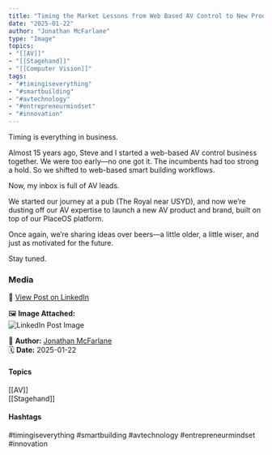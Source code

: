 ```yaml
---
title: "Timing the Market Lessons from Web Based AV Control to New Product Launch"  
date: "2025-01-22"  
author: "Jonathan McFarlane"  
type: "Image"  
topics:  
- "[[AV]]"  
- "[[Stagehand]]"  
- "[[Computer Vision]]"    
tags:  
- "#timingiseverything"  
- "#smartbuilding"  
- "#avtechnology"  
- "#entrepreneurmindset"  
- "#innovation"  
---
```

Timing is everything in business.

Almost 15 years ago, Steve and I started a web-based AV control business together. We were too early—no one got it. The incumbents had too strong a hold. So we shifted to web-based smart building workflows.

Now, my inbox is full of AV leads.

We started our journey at a pub (The Royal near USYD), and now we’re dusting off our AV expertise to launch a new AV product and brand, built on top of our PlaceOS platform.

Once again, we’re sharing ideas over beers—a little older, a little wiser, and just as motivated for the future.

Stay tuned.

### Media

🔗 [View Post on LinkedIn](https://www.linkedin.com/feed/update/urn:li:activity:7287783534780456960)  
  
🖼 **Image Attached:**  
![LinkedIn Post Image](https://media.licdn.com/dms/image/v2/D5622AQGuDZIIge_bog/feedshare-shrink_800/B56ZSNocRYGoAg-/0/1737542987030?e=1744848000&v=beta&t=Bt2RsuHaco1g74Dirw73hXgsarhQH8rlcsl9pY0CXZ8)  
  
👤 **Author:** [Jonathan McFarlane](https://www.linkedin.com/in/jonathanmcfarlane/)  
🗓️ **Date:** 2025-01-22

#### Topics

[[AV]]  
[[Stagehand]] 

#### Hashtags

#timingiseverything #smartbuilding #avtechnology #entrepreneurmindset #innovation